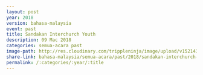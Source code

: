 ```yaml
---
layout: post
year: 2018
version: bahasa-malaysia
event: past
title: Sandakan Interchurch Youth
description: 09 Mac 2018
categories: semua-acara past
image-path: http://res.cloudinary.com/trippleninja/image/upload/v1521434489/Sandakan%20Interchurch%20Youth/siy2.jpg
share-link: bahasa-malaysia/semua-acara/past/2018/sandakan-interchurch-youth
permalink: /:categories/:year/:title
---
```

